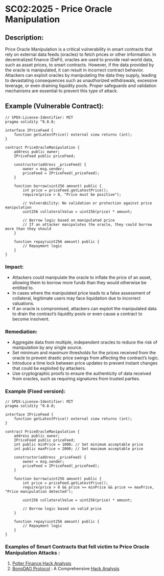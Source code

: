 # SC02:2025 - Price Oracle Manipulation

## Description:
Price Oracle Manipulation is a critical vulnerability in smart contracts that rely on external data feeds (oracles) to fetch prices or other information. In decentralized finance (DeFi), oracles are used to provide real-world data, such as asset prices, to smart contracts. However, if the data provided by the oracle is manipulated, it can result in incorrect contract behavior. Attackers can exploit oracles by manipulating the data they supply, leading to devastating consequences such as unauthorized withdrawals, excessive leverage, or even draining liquidity pools. Proper safeguards and validation mechanisms are essential to prevent this type of attack.

## Example (Vulnerable Contract):

```
// SPDX-License-Identifier: MIT
pragma solidity ^0.8.0;

interface IPriceFeed {
    function getLatestPrice() external view returns (int);
}

contract PriceOracleManipulation {
    address public owner;
    IPriceFeed public priceFeed;

    constructor(address _priceFeed) {
        owner = msg.sender;
        priceFeed = IPriceFeed(_priceFeed);
    }

    function borrow(uint256 amount) public {
        int price = priceFeed.getLatestPrice();
        require(price > 0, "Price must be positive");

        // Vulnerability: No validation or protection against price manipulation
        uint256 collateralValue = uint256(price) * amount;

        // Borrow logic based on manipulated price
        // If an attacker manipulates the oracle, they could borrow more than they should
    }

    function repay(uint256 amount) public {
        // Repayment logic
    }
}
```

### Impact:
- Attackers could manipulate the oracle to inflate the price of an asset, allowing them to borrow more funds than they would otherwise be entitled to.
- In cases where the manipulated price leads to a false assessment of collateral, legitimate users may face liquidation due to incorrect valuations.
- If an oracle is compromised, attackers can exploit the manipulated data to drain the contract’s liquidity pools or even cause a contract to become insolvent.

### Remediation:
- Aggregate data from multiple, independent oracles to reduce the risk of manipulation by any single source.
- Set minimum and maximum thresholds for the prices received from the oracle to prevent drastic price swings from affecting the contract’s logic.
- Introduce a time lock between price updates to prevent instant changes that could be exploited by attackers.
- Use cryptographic proofs to ensure the authenticity of data received from oracles, such as requiring signatures from trusted parties.

### Example (Fixed version):

```
// SPDX-License-Identifier: MIT
pragma solidity ^0.8.0;

interface IPriceFeed {
    function getLatestPrice() external view returns (int);
}

contract PriceOracleManipulation {
    address public owner;
    IPriceFeed public priceFeed;
    int public minPrice = 1000; // Set minimum acceptable price
    int public maxPrice = 2000; // Set maximum acceptable price

    constructor(address _priceFeed) {
        owner = msg.sender;
        priceFeed = IPriceFeed(_priceFeed);
    }

    function borrow(uint256 amount) public {
        int price = priceFeed.getLatestPrice();
        require(price > 0 && price >= minPrice && price <= maxPrice, "Price manipulation detected");

        uint256 collateralValue = uint256(price) * amount;

        // Borrow logic based on valid price
    }

    function repay(uint256 amount) public {
        // Repayment logic
    }
}
```

### Examples of Smart Contracts that fell victim to Price Oracle Manipulation Attacks :
1. [Polter Finance Hack Analysis](https://blog.solidityscan.com/polter-finance-hack-analysis-c5eaa6dcfd40) 
2. [BonqDAO Protocol](https://polygonscan.com/address/0x4248fd3e2c055a02117eb13de4276170003ca295#code) : A Comprehensive [Hack Analysis](https://blog.solidityscan.com/bonqdao-protocol-hack-analysis-oracle-manipulation-8e6978149a66)
